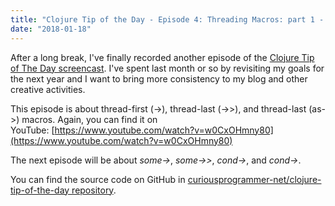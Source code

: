 ```yaml
---
title: "Clojure Tip of the Day - Episode 4: Threading Macros: part 1 - thread-first, thread-last, thread-as"
date: "2018-01-18"
---
```


After a long break, I've finally recorded another episode of the [Clojure Tip of The Day screencast](https://curiousprogrammer.net/clojure-tip-of-the-day-screencast/). I've spent last month or so by revisiting my goals for the next year and I want to bring more consistency to my blog and other creative activities.

This episode is about thread-first (->), thread-last (->>), and thread-last (as->) macros. Again, you can find it on YouTube: [https://www.youtube.com/watch?v=w0CxOHmny80](https://www.youtube.com/watch?v=w0CxOHmny80)

The next episode will be about _some->_, _some->>_, _cond->_, and _cond->_.

You can find the source code on GitHub in [curiousprogrammer-net/clojure-tip-of-the-day repository](https://github.com/curiousprogrammer-net/clojure-tip-of-the-day/blob/master/src/clojure_tip_of_the_day/004_threading_macros.clj).
